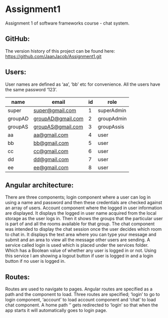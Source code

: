 # Assignment1
Assignment 1 of software frameworks course - chat system.

## __GitHub:__ 
The version history of this project can be found here: https://github.com/JaanJacob/Assignment1.git 

## __Users:__
User names are defined as ‘aa’, ‘bb’ etc for convenience.
All the users have the same password ‘123’.

name | email | id | role
-----|-------|----|-----
super |	super@gmail.com |	1 |	superAdmin
groupAD |	groupAD@gmail.com |	2 |	groupAdmin
groupAS |	groupAS@gmail.com |	3 |	groupAssis
aa |	aa@gmail.com |	4 |	user
bb |	bb@gmail.com |	5 |	user
cc |	cc@gmail.com |	6 |	user
dd |	dd@gmail.com |	7 |	user
ee |	ee@gmail.com |	8 |	user


## __Angular architecture:__
There are three components; login component where a user can log in using a name and password and then these credentials are checked against an array of users. 
Account component where the logged in user information are displayed. It displays the logged in user name acquired from the local storage as the user logs in. Then it shows the groups that the particular user is part of and all the rooms available for that group.
The chat component was intended to display the chat session once the user decides which room to chat in. It displays the text area where you can type your message and submit and an area to view all the message other users are sending. 
A service called login is used which is placed under the services folder. Which has a Boolean value of whether any user is logged in or not. Using this service I am showing a logout button if user is logged in and a login button if no user is logged in. 


## __Routes:__
Routes are used to navigate to pages. Angular routes are specified as a path and the component to load. Three routes are specified; ‘login’ to go to login component, ‘account’ to load account component and ‘chat’ to load chat component.  A home path ‘’ gets redirected to ‘login’ so that when the app starts it will automatically goes to login page. 
